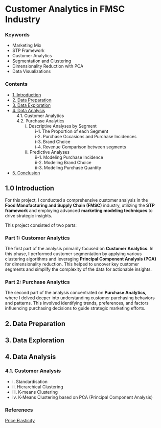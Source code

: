 # Customer Analytics in FMSC Industry 

### Keywords 

- Marketing Mix 
- STP Framework 
- Customer Analytics
- Segmentation and Clustering
- Dimensionality Reduction with PCA
- Data Visualizations 

### Contents 

<ul>
<li><a href="#Introduction">1. Introduction</a></li> 
<li><a href="#Preparation">2. Data Preparation</a></li>
<li><a href="#Exploration">3. Data Exploration</a></li>
<li><a href="#Analysis">4. Data Analysis</a></li>
&emsp;4.1. Customer Analytics<br>
&emsp;4.2. Purchase Analytics <br>
&emsp;&emsp;&emsp;i. Descriptive Analyses by Segment <br>
&emsp;&emsp;&emsp;&emsp;&emsp; i-1. The Proportion of each Segment <br>
&emsp;&emsp;&emsp;&emsp;&emsp; i-2. Purchase Occasions and Purchase Incidences <br>
&emsp;&emsp;&emsp;&emsp;&emsp; i-3. Brand Choice <br>
&emsp;&emsp;&emsp;&emsp;&emsp; i-4. Revenue Comparison between segments <br>
&emsp;&emsp;&emsp;ii. Predictive Analyses <br>
&emsp;&emsp;&emsp;&emsp;&emsp; ii-1. Modeling Purchase Incidence<br>
&emsp;&emsp;&emsp;&emsp;&emsp; ii-2. Modeling Brand Choice <br>
&emsp;&emsp;&emsp;&emsp;&emsp; ii-3. Modeling Purchase Quantity <br>
<li><a href="#Conclusion">5. Conclusion</a></li>
</ul>


## 1.0 Introduction

For this project, I conducted a comprehensive customer analysis in the **Food Manufacturing and Supply Chain (FMSC)** industry, utilizing the **STP framework** and employing advanced **marketing modeling techniques** to drive strategic insights.

This project consisted of two parts:

### Part 1: Customer Analytics
The first part of the analysis primarily focused on **Customer Analytics**. In this phase, I performed customer segmentation by applying various clustering algorithms and leveraging **Principal Component Analysis (PCA)** for dimensionality reduction. This helped to uncover key customer segments and simplify the complexity of the data for actionable insights.

### Part 2: Purchase Analytics
The second part of the analysis concentrated on **Purchase Analytics**, where I delved deeper into understanding customer purchasing behaviors and patterns. This involved identifying trends, preferences, and factors influencing purchasing decisions to guide strategic marketing efforts.

<a id='Preparation'></a>
## 2. Data Preparation

<a id='Exploration'></a>
## 3. Data Exploration

<a id='Analysis'></a>
## 4. Data Analysis
### 4.1. Customer Analysis

- i. Standardisation 
- ii. Hierarchical Clustering
- iii. K-means Clustering
- iv. K-Means Clustering based on PCA (Principal Component Analysis)




### Referenecs 

[Price Elasticity](https://365datascience.com/price-elasticity/)

